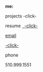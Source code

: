 **me:**

projects
-click-

resume
<a href="test.docx" download> &nbsp;  -click-
 
email

<a href="mailto:bharat_nair@hotmail.com">-click-</a><br>


phone

510.999.1551



